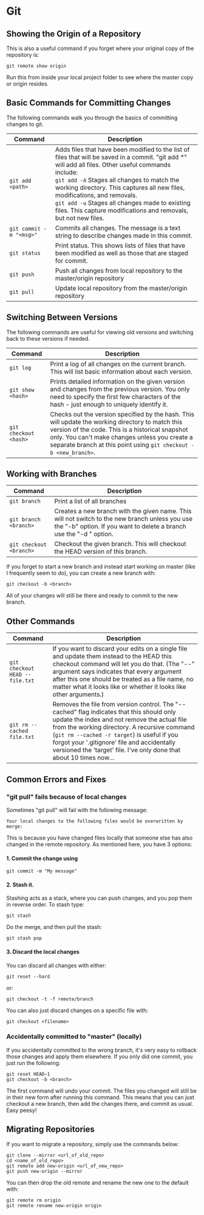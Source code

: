 # Git

## Showing the Origin of a Repository
This is also a useful command if you forget where your original copy of the repository is:

```
git remote show origin
```

Run this from inside your local project folder to see where the master copy or origin resides.

## Basic Commands for Committing Changes

The following commands walk you through the basics of committing changes to git.

| Command | Description |
|---------|-------------|
| ```git add <path>``` | Adds files that have been modified to the list of files that will be saved in a commit. "git add *" will add all files. Other useful commands include:<br/>```git add -A``` Stages all changes to match the working directory. This captures all new files, modifications, and removals.<br/>```git add -u``` Stages all changes made to existing files. This capture modifications and removals, but not new files. |
| ```git commit -m "<msg>"``` | Commits all changes. The message is a text string to describe changes made in this commit. |
| ```git status``` | Print status. This shows lists of files that have been modified as well as those that are staged for commit. |
| ```git push``` | Push all changes from local repository to the master/origin repository |
| ```git pull``` | Update local repository from the master/origin repository |

## Switching Between Versions

The following commands are useful for viewing old versions and switching back to these versions if needed.

| Command | Description |
|---------|-------------|
| ```git log``` | Print a log of all changes on the current branch. This will list basic information about each version. |
| ```git show <hash>``` | Prints detailed information on the given version and changes from the previous version. You only need to specify the first few characters of the hash - just enough to uniquely identify it. |
|```git checkout <hash>``` | Checks out the version specified by the hash. This will update the working directory to match this version of the code. This is a historical snapshot only. You can't make changes unless you create a separate branch at this point using ```git checkout -b <new_branch>```. |

## Working with Branches

| Command | Description |
|---------|-------------|
| ```git branch``` | Print a list of all branches |
| ```git branch <branch>``` | Creates a new branch with the given name. This will not switch to the new branch unless you use the "-b" option. If you want to delete a branch use the "-d <branch>" option. |
| ```git checkout <branch>``` | Checkout the given branch. This will checkout the HEAD version of this branch. |

If you forget to start a new branch and instead start working on master (like I frequently seem to do), you can create a new branch with:

```
git checkout -b <branch>
```

All of your changes will still be there and ready to commit to the new branch.

## Other Commands

| Command | Description |
|---------|-------------|
| ```git checkout HEAD -- file.txt``` | If you want to discard your edits on a single file and update them instead to the HEAD this checkout command will let you do that. (The "--" argument says indicates that every argument after this one should be treated as a file name, no matter what it looks like or whether it looks like other arguments.) |
| ```git rm --cached file.txt``` | Removes the file from version control. The "--cached" flag indicates that this should only update the index and not remove the actual file from the working directory. A recursive command (```git rm --cached -r target```) is useful if you forgot your '.gitignore' file and accidentally versioned the 'target' file. I've only done that about 10 times now... |

## Common Errors and Fixes

### "git pull" fails because of local changes

Sometimes "git pull" will fail with the following message:

```
Your local changes to the following files would be overwritten by merge:
```

This is because you have changed files locally that someone else has also changed in the remote repository.  As mentioned here, you have 3 options:

#### 1. Commit the change using

```
git commit -m "My message"
```

#### 2. Stash it.

Stashing acts as a stack, where you can push changes, and you pop them in reverse order.  To stash type:

```
git stash
```

Do the merge, and then pull the stash:

```
git stash pop
```

#### 3. Discard the local changes

You can discard all changes with either:

```
git reset --hard
```

or:

```
git checkout -t -f remote/branch
```

You can also just discard changes on a specific file with:

```
git checkout <filename>
```

### Accidentally committed to "master" (locally)

If you accidentally committed to the wrong branch, it's very easy to rollback those changes and apply them elsewhere.  If you only did one commit, you just run the following:

```
git reset HEAD~1
git checkout -b <branch>
```

The first command will undo your commit.  The files you changed will still be in their new form after running this command.  This means that you can just checkout a new branch, then add the changes there, and commit as usual.  Easy peesy!

## Migrating Repositories

If you want to migrate a repository, simply use the commands below:

```
git clone --mirror <url_of_old_repo>
cd <name_of_old_repo>
git remote add new-origin <url_of_new_repo>
git push new-origin --mirror
```

You can then drop the old remote and rename the new one to the default with:

```
git remote rm origin
git remote rename new-origin origin
```
